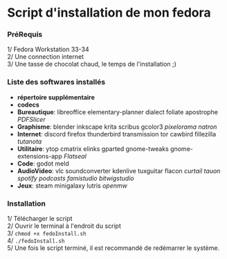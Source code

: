 # Script d'installation de mon fedora

### PréRequis
1/ Fedora Workstation 33-34   
2/ Une connection internet   
3/ Une tasse de chocolat chaud, le temps de l'installation ;)    

### Liste des softwares installés
- **répertoire supplémentaire**
- **codecs**
- **Bureautique**: libreoffice elementary-planner dialect foliate apostrophe *PDFSlicer*
- **Graphisme**: blender inkscape krita scribus gcolor3 *pixelorama natron*
- **Internet**: discord firefox thunderbird transmission tor cawbird fillezilla *tutanota*
- **Utilitaire**: ytop cmatrix elinks gparted gnome-tweaks gnome-extensions-app *Flatseal*
- **Code**: godot meld 
- **AudioVideo**: vlc soundconverter kdenlive tuxguitar flacon *curtail tauon spotify podcasts famistudio bitwigstudio*
- **Jeux**: steam minigalaxy lutris *openmw*

### Installation 
1/ Télécharger le script    
2/ Ouvrir le terminal à l'endroit du script     
3/ ```chmod +x fedoInstall.sh```    
4/ ```./fedoInstall.sh```     
5/ Une fois le script terminé, il est recommandé de redémarrer le système.     
